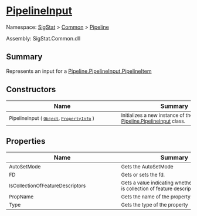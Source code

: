 # [PipelineInput](./PipelineInput.md)

Namespace: [SigStat]() > [Common](./../README.md) > [Pipeline](./README.md)

Assembly: SigStat.Common.dll

## Summary
Represents an input for a [Pipeline.PipelineInput.PipelineItem](https://github.com/hargitomi97/sigstat/blob/master/docs/md/.md)

## Constructors

| Name | Summary | 
| --- | --- | 
| <div style="width:290px"><sub>PipelineInput ( [`Object`](https://docs.microsoft.com/en-us/dotnet/api/System.Object), [`PropertyInfo`](https://docs.microsoft.com/en-us/dotnet/api/System.Reflection.PropertyInfo) )</sub></div>| <div style="width:290px"><sub>Initializes a new instance of the [Pipeline.PipelineInput](https://github.com/hargitomi97/sigstat/blob/master/docs/md/SigStat/Common/Pipeline/PipelineInput.md) class.</sub></div>| <br>


## Properties

| Name | Summary | 
| --- | --- | 
| <div style="width:290px"><sub>AutoSetMode</sub></div>| <div style="width:290px"><sub>Gets the AutoSetMode</sub></div>| <br>
| <div style="width:290px"><sub>FD</sub></div>| <div style="width:290px"><sub>Gets or sets the fd.</sub></div>| <br>
| <div style="width:290px"><sub>IsCollectionOfFeatureDescriptors</sub></div>| <div style="width:290px"><sub>Gets a value indicating whether this instance is collection of feature descriptors.</sub></div>| <br>
| <div style="width:290px"><sub>PropName</sub></div>| <div style="width:290px"><sub>Gets the name of the property.</sub></div>| <br>
| <div style="width:290px"><sub>Type</sub></div>| <div style="width:290px"><sub>Gets the type of the property</sub></div>| <br>


